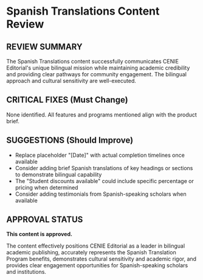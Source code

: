 # Spanish Translations Content Review

## REVIEW SUMMARY

The Spanish Translations content successfully communicates CENIE Editorial's unique bilingual mission while maintaining academic credibility and providing clear pathways for community engagement. The bilingual approach and cultural sensitivity are well-executed.

## CRITICAL FIXES (Must Change)

None identified. All features and programs mentioned align with the product brief.

## SUGGESTIONS (Should Improve)

- Replace placeholder "[Date]" with actual completion timelines once available
- Consider adding brief Spanish translations of key headings or sections to demonstrate bilingual capability
- The "Student discounts available" could include specific percentage or pricing when determined
- Consider adding testimonials from Spanish-speaking scholars when available

## APPROVAL STATUS

**This content is approved.**

The content effectively positions CENIE Editorial as a leader in bilingual academic publishing, accurately represents the Spanish Translation Program benefits, demonstrates cultural sensitivity and academic rigor, and provides clear engagement opportunities for Spanish-speaking scholars and institutions.
